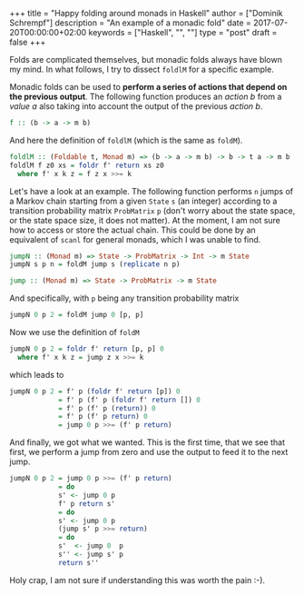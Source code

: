 +++
title = "Happy folding around monads in Haskell"
author = ["Dominik Schrempf"]
description = "An example of a monadic fold"
date = 2017-07-20T00:00:00+02:00
keywords = ["Haskell", "", ""]
type = "post"
draft = false
+++

Folds are complicated themselves, but monadic folds always have blown my mind.
In what follows, I try to dissect `foldlM` for a specific example.

Monadic folds can be used to **perform a series of actions that depend on the
previous output**. The following function produces an _action b_ from a _value a_
also taking into account the output of the previous _action b_.

```haskell
f :: (b -> a -> m b)
```

And here the definition of `foldlM` (which is the same as `foldM`).

```haskell
foldlM :: (Foldable t, Monad m) => (b -> a -> m b) -> b -> t a -> m b
foldlM f z0 xs = foldr f' return xs z0
  where f' x k z = f z x >>= k
```

Let's have a look at an example. The following function performs `n` jumps of a
Markov chain starting from a given `State` `s` (an integer) according to a
transition probability matrix `ProbMatrix` `p` (don't worry about the state
space, or the state space size, it does not matter). At the moment, I am not
sure how to access or store the actual chain. This could be done by an
equivalent of `scanl` for general monads, which I was unable to find.

```haskell
jumpN :: (Monad m) => State -> ProbMatrix -> Int -> m State
jumpN s p n = foldM jump s (replicate n p)

jump :: (Monad m) => State -> ProbMatrix -> m State
```

And specifically, with `p` being any transition probability matrix

```haskell
jumpN 0 p 2 = foldM jump 0 [p, p]
```

Now we use the definition of `foldM`

```haskell
jumpN 0 p 2 = foldr f' return [p, p] 0
  where f' x k z = jump z x >>= k
```

which leads to

```haskell
jumpN 0 p 2 = f' p (foldr f' return [p]) 0
            = f' p (f' p (foldr f' return []) 0
            = f' p (f' p (return)) 0
            = f' p (f' p return) 0
            = jump 0 p >>= (f' p return)
```

And finally, we got what we wanted. This is the first time, that we see that
first, we perform a jump from zero and use the output to feed it to the next
jump.

```haskell
jumpN 0 p 2 = jump 0 p >>= (f' p return)
            = do
            s' <- jump 0 p
            f' p return s'
            = do
            s' <- jump 0 p
            (jump s' p >>= return)
            = do
            s'  <- jump 0  p
            s'' <- jump s' p
            return s''
```

Holy crap, I am not sure if understanding this was worth the pain :-).
